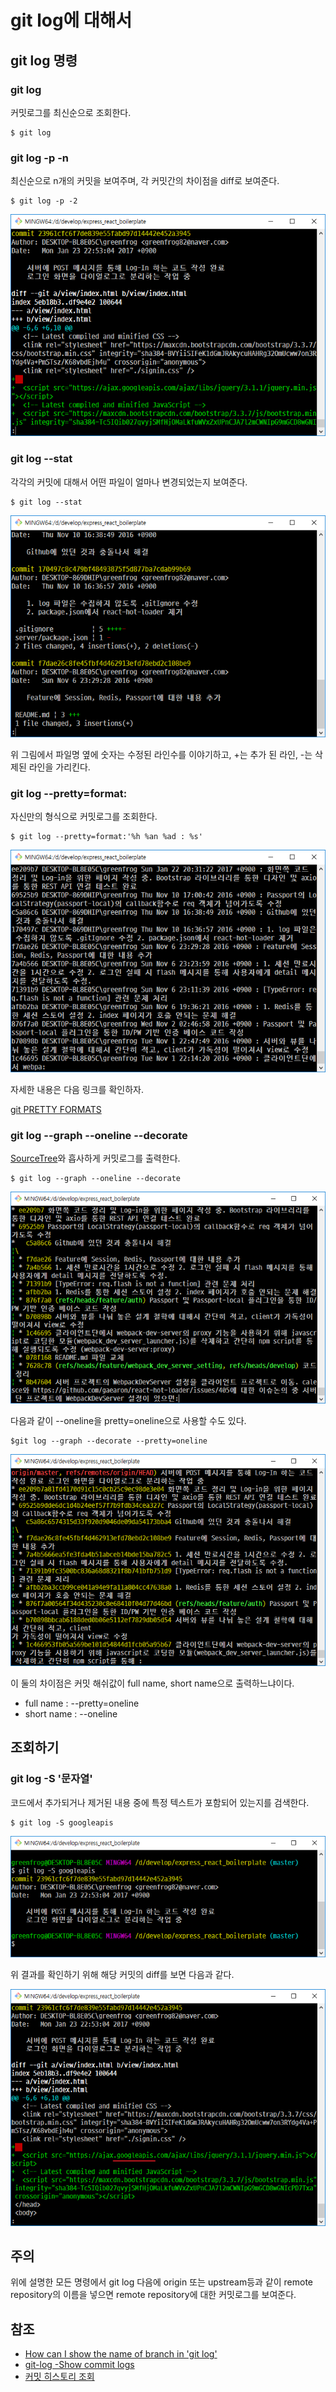 # git log에 대해서 

## git log 명령

### git log

커밋로그를 최신순으로 조회한다.

```
$ git log
```

### git log -p -n

최신순으로 n개의 커밋을 보여주며, 각 커밋간의 차이점을 diff로 보여준다.

```
$ git log -p -2
```

![git log -p -n](./git_log_p_2.png)

### git log --stat

각각의 커밋에 대해서 어떤 파일이 얼마나 변경되었는지 보여준다. 

```
$ git log --stat
```

![git log --stat](./git_log_stat.png)

위 그림에서 파일명 옆에 숫자는 수정된 라인수를 이야기하고, +는 추가 된 라인, -는 삭제된 라인을 가리킨다. 

### git log --pretty=format:

자신만의 형식으로 커밋로그를 조회한다. 

```
$ git log --pretty=format:'%h %an %ad : %s'
```

![git log --pretty=format:](git_log_pretty_format.png)

자세한 내용은 다음 링크를 확인하자.

[git PRETTY FORMATS](https://git-scm.com/docs/pretty-formats)

### git log --graph --oneline --decorate

[SourceTree](https://www.sourcetreeapp.com/)와 흡사하게 커밋로그를 출력한다. 

```
$ git log --graph --oneline --decorate
```

![git log --graph --oneline --decorate](git_log_graph_pretty=online_decorate.png)


다음과 같이 --oneline을 pretty=oneline으로 사용할 수도 있다.

```
$git log --graph --decorate --pretty=oneline
```
![git log --graph --decorate pretty=oneline](git_log_graph_online_decorate.png)


이 둘의 차이점은 커밋 해쉬값이 full name, short name으로 출력하느냐이다. 

* full name : --pretty=oneline
* short name : --oneline

## 조회하기

### git log -S '문자열'

코드에서 추가되거나 제거된 내용 중에 특정 텍스트가 포함되어 있는지를 검색한다.

```
$ git log -S googleapis
```

![git log -S googleapis](git_log_S.png)

위 결과를 확인하기 위해 해당 커밋의 diff를 보면 다음과 같다. 

![confirm result of git log -S googleapis](git_log_S_confirm.png)

## 주의 

위에 설명한 모든 명령에서 git log 다음에 origin 또는 upstream등과 같이 remote repository의 이름을 넣으면 remote repository에 대한 커밋로그를 보여준다.

## 참조

* [How can I show the name of branch in 'git log'](http://stackoverflow.com/questions/1841405/how-can-i-show-the-name-of-branches-in-git-log)
* [git-log -Show commit logs](https://git-scm.com/docs/git-log)
* [커밋 히스토리 조회](https://mylko72.gitbooks.io/git/content/history.html)
